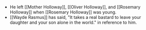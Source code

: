 - He left [[Mother Holloway]], [[Oliver Holloway]], and [[Rosemary Holloway]] when [[Rosemary Holloway]] was young.
- [[Wayde Rasmus]] has said, "It takes a real bastard to leave your daughter and your son alone in the world." in reference to him.